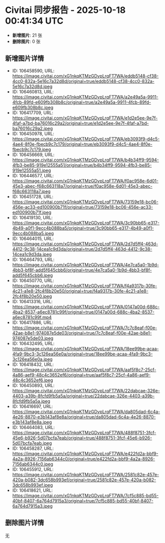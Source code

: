 # Civitai 同步报告 - 2025-10-18 00:41:34 UTC

- **新增图片**: 21 张
- **删除图片**: 0 张

## 新增图片详情
- ID: 106458590, URL: https://image.civitai.com/xG1nkqKTMzGDvpLrqFT7WA/eddb5148-cf38-4cc0-832a-5e16c7a32d8d/original=true/eddb5148-cf38-4cc0-832a-5e16c7a32d8d.jpeg
- ID: 106460813, URL: https://image.civitai.com/xG1nkqKTMzGDvpLrqFT7WA/a2e49a5a-9911-4fcb-89fd-e609fb308b8c/original=true/a2e49a5a-9911-4fcb-89fd-e609fb308b8c.jpeg
- ID: 106417709, URL: https://image.civitai.com/xG1nkqKTMzGDvpLrqFT7WA/e1d2e5ee-9e7f-4faf-a7bd-ba76016c29a2/original=true/e1d2e5ee-9e7f-4faf-a7bd-ba76016c29a2.jpeg
- ID: 106450978, URL: https://image.civitai.com/xG1nkqKTMzGDvpLrqFT7WA/eb3093f9-d4c5-4ae4-8f0e-fbecb9c7c179/original=true/eb3093f9-d4c5-4ae4-8f0e-fbecb9c7c179.jpeg
- ID: 106456669, URL: https://image.civitai.com/xG1nkqKTMzGDvpLrqFT7WA/b4b34ff9-9594-4fb3-be85-919e12555a51/original=true/b4b34ff9-9594-4fb3-be85-919e12555a51.jpeg
- ID: 106446577, URL: https://image.civitai.com/xG1nkqKTMzGDvpLrqFT7WA/f0ac958e-6d01-45e3-abec-f68c663118a7/original=true/f0ac958e-6d01-45e3-abec-f68c663118a7.jpeg
- ID: 106451728, URL: https://image.civitai.com/xG1nkqKTMzGDvpLrqFT7WA/73159e18-bc06-456e-ac33-ed100900b71f/original=true/73159e18-bc06-456e-ac33-ed100900b71f.jpeg
- ID: 106419130, URL: https://image.civitai.com/xG1nkqKTMzGDvpLrqFT7WA/3c90bb65-e317-4b49-a0f1-9ecc4b088ba5/original=true/3c90bb65-e317-4b49-a0f1-9ecc4b088ba5.jpeg
- ID: 106464015, URL: https://image.civitai.com/xG1nkqKTMzGDvpLrqFT7WA/2d7d5ff4-463d-4412-9c38-14cea1c9d3da/original=true/2d7d5ff4-463d-4412-9c38-14cea1c9d3da.jpeg
- ID: 106464793, URL: https://image.civitai.com/xG1nkqKTMzGDvpLrqFT7WA/4e7ca5a0-1b9d-4bb3-bf8f-add5f645cbb6/original=true/4e7ca5a0-1b9d-4bb3-bf8f-add5f645cbb6.jpeg
- ID: 106450770, URL: https://image.civitai.com/xG1nkqKTMzGDvpLrqFT7WA/f4a9317b-30fe-4c21-a1e8-2fc4f8b20e50/original=true/f4a9317b-30fe-4c21-a1e8-2fc4f8b20e50.jpeg
- ID: 106413316, URL: https://image.civitai.com/xG1nkqKTMzGDvpLrqFT7WA/0147a00d-688c-4ba2-8537-a6ec8781c99f/original=true/0147a00d-688c-4ba2-8537-a6ec8781c99f.mp4
- ID: 106417886, URL: https://image.civitai.com/xG1nkqKTMzGDvpLrqFT7WA/7c7c8eaf-f00e-42ae-b8e1-974087e5de03/original=true/7c7c8eaf-f00e-42ae-b8e1-974087e5de03.jpeg
- ID: 106432495, URL: https://image.civitai.com/xG1nkqKTMzGDvpLrqFT7WA/18ee99be-acaa-4fa9-9bc3-3c126ea56e0a/original=true/18ee99be-acaa-4fa9-9bc3-3c126ea56e0a.jpeg
- ID: 106418432, URL: https://image.civitai.com/xG1nkqKTMzGDvpLrqFT7WA/aaf5f8c7-25cf-4a86-aef9-48c4c3652ef6/original=true/aaf5f8c7-25cf-4a86-aef9-48c4c3652ef6.jpeg
- ID: 106450893, URL: https://image.civitai.com/xG1nkqKTMzGDvpLrqFT7WA/22dabcae-326e-4403-a39b-8fcfd9fb5a5a/original=true/22dabcae-326e-4403-a39b-8fcfd9fb5a5a.jpeg
- ID: 106416697, URL: https://image.civitai.com/xG1nkqKTMzGDvpLrqFT7WA/da805dad-6c4a-4e26-8870-e3b143af8e8a/original=true/da805dad-6c4a-4e26-8870-e3b143af8e8a.jpeg
- ID: 106464083, URL: https://image.civitai.com/xG1nkqKTMzGDvpLrqFT7WA/488f8751-3fcf-45e6-b926-5d07bcfa7eab/original=true/488f8751-3fcf-45e6-b926-5d07bcfa7eab.jpeg
- ID: 106458287, URL: https://image.civitai.com/xG1nkqKTMzGDvpLrqFT7WA/e422fd2a-bbf9-4a2a-8926-7156ab6344c0/original=true/e422fd2a-bbf9-4a2a-8926-7156ab6344c0.jpeg
- ID: 106455912, URL: https://image.civitai.com/xG1nkqKTMzGDvpLrqFT7WA/2581c82e-457e-420a-b082-3dc658b993ef/original=true/2581c82e-457e-420a-b082-3dc658b993ef.jpeg
- ID: 106418621, URL: https://image.civitai.com/xG1nkqKTMzGDvpLrqFT7WA/7cf5c885-bd55-40bf-8407-6a764d7915a3/original=true/7cf5c885-bd55-40bf-8407-6a764d7915a3.jpeg

## 删除图片详情
无
